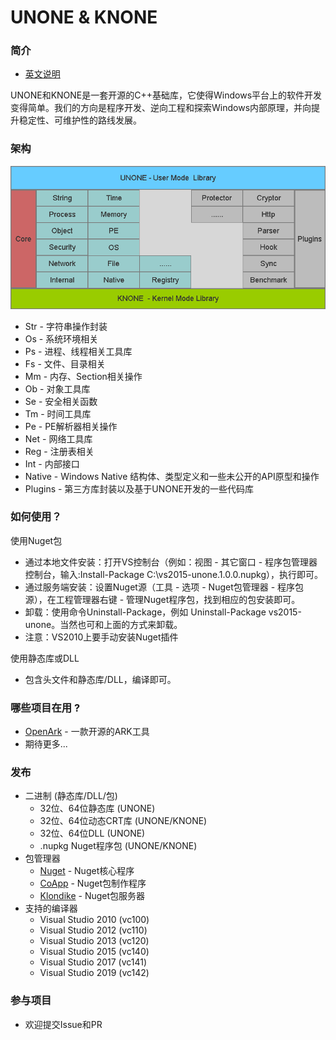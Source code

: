 # UNONE & KNONE

### 简介
* [英文说明](https://github.com/BlackINT3/none/blob/master/README.md)

UNONE和KNONE是一套开源的C++基础库，它使得Windows平台上的软件开发变得简单。我们的方向是程序开发、逆向工程和探索Windows内部原理，并向提升稳定性、可维护性的路线发展。

### 架构

![image](arch/none-arch.png)

* Str - 字符串操作封装
* Os - 系统环境相关
* Ps - 进程、线程相关工具库
* Fs - 文件、目录相关
* Mm - 内存、Section相关操作
* Ob - 对象工具库
* Se - 安全相关函数
* Tm - 时间工具库
* Pe - PE解析器相关操作
* Net - 网络工具库
* Reg - 注册表相关
* Int - 内部接口
* Native - Windows Native 结构体、类型定义和一些未公开的API原型和操作
* Plugins - 第三方库封装以及基于UNONE开发的一些代码库

### 如何使用？
使用Nuget包
* 通过本地文件安装：打开VS控制台（例如：视图 - 其它窗口 - 程序包管理器控制台，输入:Install-Package C:\vs2015-unone.1.0.0.nupkg），执行即可。
* 通过服务端安装：设置Nuget源（工具 - 选项 - Nuget包管理器 - 程序包源），在工程管理器右键 - 管理Nuget程序包，找到相应的包安装即可。
* 卸载：使用命令Uninstall-Package，例如 Uninstall-Package vs2015-unone。当然也可和上面的方式来卸载。
* 注意：VS2010上要手动安装Nuget插件

使用静态库或DLL
* 包含头文件和静态库/DLL，编译即可。
 
### 哪些项目在用 ?
  * [OpenArk](https://github.com/BlackINT3/OpenArk) - 一款开源的ARK工具
  * 期待更多...

### 发布
* 二进制 (静态库/DLL/包)
  * 32位、64位静态库 (UNONE)
  * 32位、64位动态CRT库 (UNONE/KNONE)
  * 32位、64位DLL (UNONE)
  * .nupkg Nuget程序包 (UNONE/KNONE)
* 包管理器
  * [Nuget](https://docs.microsoft.com/en-us/nuget/) - Nuget核心程序
  * [CoApp](http://coapp.org/) - Nuget包制作程序
  * [Klondike](https://github.com/chriseldredge/Klondike) - Nuget包服务器
* 支持的编译器
  * Visual Studio 2010 (vc100)
  * Visual Studio 2012 (vc110)
  * Visual Studio 2013 (vc120)
  * Visual Studio 2015 (vc140)
  * Visual Studio 2017 (vc141)
  * Visual Studio 2019 (vc142)  


### 参与项目
  * 欢迎提交Issue和PR